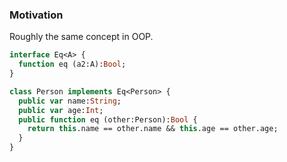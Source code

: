 ### Motivation

Roughly the same concept in OOP.

```haxe
interface Eq<A> {
  function eq (a2:A):Bool;
}
```

```haxe
class Person implements Eq<Person> {
  public var name:String;
  public var age:Int;
  public function eq (other:Person):Bool {
    return this.name == other.name && this.age == other.age;
  }
}
```